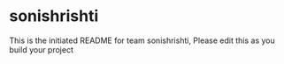 # sonishrishti
This is the initiated README for team sonishrishti, Please edit this as you build your project
